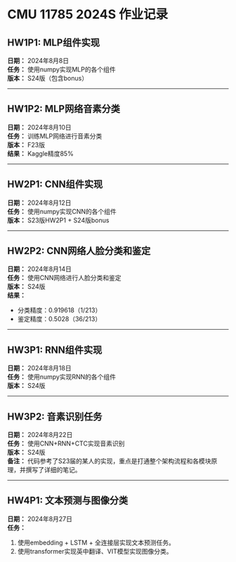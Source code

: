 # CMU 11785 2024S 作业记录

## HW1P1: MLP组件实现
**日期：** 2024年8月8日  
**任务：** 使用numpy实现MLP的各个组件  
**版本：** S24版（包含bonus）

---

## HW1P2: MLP网络音素分类
**日期：** 2024年8月10日  
**任务：** 训练MLP网络进行音素分类  
**版本：** F23版  
**结果：** Kaggle精度85%

---

## HW2P1: CNN组件实现
**日期：** 2024年8月12日  
**任务：** 使用numpy实现CNN的各个组件  
**版本：** S23版HW2P1 + S24版bonus

---

## HW2P2: CNN网络人脸分类和鉴定
**日期：** 2024年8月14日  
**任务：** 使用CNN网络进行人脸分类和鉴定  
**版本：** S24版  
**结果：** 
- 分类精度：0.919618（1/213）
- 鉴定精度：0.5028（36/213）

---

## HW3P1: RNN组件实现
**日期：** 2024年8月18日  
**任务：** 使用numpy实现RNN的各个组件  
**版本：** S24版

---

## HW3P2: 音素识别任务
**日期：** 2024年8月22日  
**任务：** 使用CNN+RNN+CTC实现音素识别  
**版本：** S24版  
**备注：** 代码参考了S23届的某人的实现，重点是打通整个架构流程和各模块原理，并撰写了详细的笔记。

---

## HW4P1: 文本预测与图像分类
**日期：** 2024年8月27日  
**任务：** 
1. 使用embedding + LSTM + 全连接层实现文本预测任务。
2. 使用transformer实现英中翻译、VIT模型实现图像分类。

